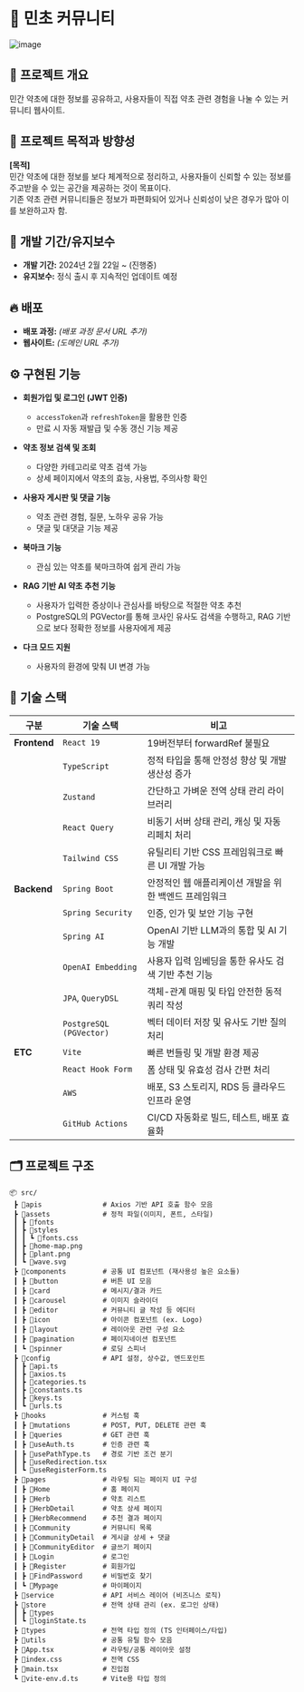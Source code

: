 # 🌿 민초 커뮤니티
![image](https://github.com/user-attachments/assets/2141f33f-5f07-4603-b7d9-f03d884bf30c)

## 📌 프로젝트 개요
민간 약초에 대한 정보를 공유하고, 사용자들이 직접 약초 관련 경험을 나눌 수 있는 커뮤니티 웹사이트.

## 🎯 프로젝트 목적과 방향성
**[목적]**  
민간 약초에 대한 정보를 보다 체계적으로 정리하고, 사용자들이 신뢰할 수 있는 정보를 주고받을 수 있는 공간을 제공하는 것이 목표이다.  
기존 약초 관련 커뮤니티들은 정보가 파편화되어 있거나 신뢰성이 낮은 경우가 많아 이를 보완하고자 함.

## 📅 개발 기간/유지보수
- **개발 기간:** 2024년 2월 22일 ~ (진행중)
- **유지보수:** 정식 출시 후 지속적인 업데이트 예정

## 🔥 배포
- **배포 과정:** _(배포 과정 문서 URL 추가)_
- **웹사이트:** _(도메인 URL 추가)_

## ⚙ 구현된 기능
- **회원가입 및 로그인 (JWT 인증)**
  - `accessToken`과 `refreshToken`을 활용한 인증
  - 만료 시 자동 재발급 및 수동 갱신 기능 제공

- **약초 정보 검색 및 조회**
  - 다양한 카테고리로 약초 검색 가능
  - 상세 페이지에서 약초의 효능, 사용법, 주의사항 확인

- **사용자 게시판 및 댓글 기능**
  - 약초 관련 경험, 질문, 노하우 공유 가능
  - 댓글 및 대댓글 기능 제공

- **북마크 기능**
  - 관심 있는 약초를 북마크하여 쉽게 관리 가능

- **RAG 기반 AI 약초 추천 기능**
  - 사용자가 입력한 증상이나 관심사를 바탕으로 적절한 약초 추천
  - PostgreSQL의 PGVector를 통해 코사인 유사도 검색을 수행하고, RAG 기반으로 보다 정확한 정보를 사용자에게 제공

- **다크 모드 지원**
  - 사용자의 환경에 맞춰 UI 변경 가능

## 🧰 기술 스택
| 구분 | 기술 스택 | 비고 |
|--------------|--------------|--------------|
| **Frontend** | `React 19` | 19버전부터 forwardRef 불필요 |
|              | `TypeScript` | 정적 타입을 통해 안정성 향상 및 개발 생산성 증가 |
|              | `Zustand` | 간단하고 가벼운 전역 상태 관리 라이브러리 |
|              | `React Query` | 비동기 서버 상태 관리, 캐싱 및 자동 리페치 처리 |
|              | `Tailwind CSS` | 유틸리티 기반 CSS 프레임워크로 빠른 UI 개발 가능 |
| **Backend**  | `Spring Boot` | 안정적인 웹 애플리케이션 개발을 위한 백엔드 프레임워크 |
|              | `Spring Security` | 인증, 인가 및 보안 기능 구현 |
|              | `Spring AI` | OpenAI 기반 LLM과의 통합 및 AI 기능 개발 |
|              | `OpenAI Embedding` | 사용자 입력 임베딩을 통한 유사도 검색 기반 추천 기능 |
|              | `JPA`, `QueryDSL` | 객체-관계 매핑 및 타입 안전한 동적 쿼리 작성 |
|              | `PostgreSQL (PGVector)` | 벡터 데이터 저장 및 유사도 기반 질의 처리 |
| **ETC**      | `Vite` | 빠른 번들링 및 개발 환경 제공 |
|              | `React Hook Form` | 폼 상태 및 유효성 검사 간편 처리 |
|              | `AWS` | 배포, S3 스토리지, RDS 등 클라우드 인프라 운영 |
|              | `GitHub Actions` | CI/CD 자동화로 빌드, 테스트, 배포 효율화 |


## 🗂️ 프로젝트 구조
```
📦 src/
 ┣ 📂apis               # Axios 기반 API 호출 함수 모음
 ┣ 📂assets             # 정적 파일(이미지, 폰트, 스타일)
 ┃ ┣ 📂fonts
 ┃ ┣ 📂styles
 ┃ ┃ ┗ 📜fonts.css
 ┃ ┣ 📜home-map.png
 ┃ ┣ 📜plant.png
 ┃ ┗ 📜wave.svg
 ┣ 📂components         # 공통 UI 컴포넌트 (재사용성 높은 요소들)
 ┃ ┣ 📂button           # 버튼 UI 모음
 ┃ ┣ 📂card             # 메시지/결과 카드
 ┃ ┣ 📂carousel         # 이미지 슬라이더
 ┃ ┣ 📂editor           # 커뮤니티 글 작성 등 에디터
 ┃ ┣ 📂icon             # 아이콘 컴포넌트 (ex. Logo)
 ┃ ┣ 📂layout           # 레이아웃 관련 구성 요소
 ┃ ┣ 📂pagination       # 페이지네이션 컴포넌트
 ┃ ┗ 📂spinner          # 로딩 스피너
 ┣ 📂config             # API 설정, 상수값, 엔드포인트
 ┃ ┣ 📜api.ts
 ┃ ┣ 📜axios.ts
 ┃ ┣ 📜categories.ts
 ┃ ┣ 📜constants.ts
 ┃ ┣ 📜keys.ts
 ┃ ┗ 📜urls.ts
 ┣ 📂hooks              # 커스텀 훅
 ┃ ┣ 📂mutations        # POST, PUT, DELETE 관련 훅
 ┃ ┣ 📂queries          # GET 관련 훅
 ┃ ┣ 📜useAuth.ts       # 인증 관련 훅
 ┃ ┣ 📜usePathType.ts   # 경로 기반 조건 분기
 ┃ ┣ 📜useRedirection.tsx
 ┃ ┗ 📜useRegisterForm.ts
 ┣ 📂pages              # 라우팅 되는 페이지 UI 구성
 ┃ ┣ 📂Home             # 홈 페이지
 ┃ ┣ 📂Herb             # 약초 리스트
 ┃ ┣ 📂HerbDetail       # 약초 상세 페이지
 ┃ ┣ 📂HerbRecommend    # 추천 결과 페이지
 ┃ ┣ 📂Community        # 커뮤니티 목록
 ┃ ┣ 📂CommunityDetail  # 게시글 상세 + 댓글
 ┃ ┣ 📂CommunityEditor  # 글쓰기 페이지
 ┃ ┣ 📂Login            # 로그인
 ┃ ┣ 📂Register         # 회원가입
 ┃ ┣ 📂FindPassword     # 비밀번호 찾기
 ┃ ┗ 📂Mypage           # 마이페이지
 ┣ 📂service            # API 서비스 레이어 (비즈니스 로직)
 ┣ 📂store              # 전역 상태 관리 (ex. 로그인 상태)
 ┃ ┣ 📂types
 ┃ ┗ 📜loginState.ts
 ┣ 📂types              # 전역 타입 정의 (TS 인터페이스/타입)
 ┣ 📂utils              # 공통 유틸 함수 모음
 ┣ 📜App.tsx            # 라우팅/공통 레이아웃 설정
 ┣ 📜index.css          # 전역 CSS
 ┣ 📜main.tsx           # 진입점
 ┗ 📜vite-env.d.ts      # Vite용 타입 정의

```

